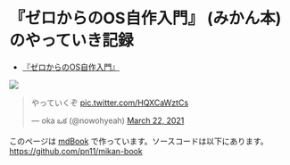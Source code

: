 # 『ゼロからのOS自作入門』 (みかん本) <br>のやっていき記録

- [『ゼロからのOS自作入門』](https://amzn.to/32Yc0sL)

<a href="https://www.amazon.co.jp/%E3%82%BC%E3%83%AD%E3%81%8B%E3%82%89%E3%81%AEOS%E8%87%AA%E4%BD%9C%E5%85%A5%E9%96%80-%E5%86%85%E7%94%B0%E5%85%AC%E5%A4%AA-ebook/dp/B08Z3MNR9J?_encoding=UTF8&qid=1619690056&sr=8-1&linkCode=li3&tag=pn11-22&linkId=d3de006658759d35559ff451232d971b&language=ja_JP&ref_=as_li_ss_il" target="_blank"><img border="0" src="//ws-fe.amazon-adsystem.com/widgets/q?_encoding=UTF8&ASIN=B08Z3MNR9J&Format=_SL250_&ID=AsinImage&MarketPlace=JP&ServiceVersion=20070822&WS=1&tag=pn11-22&language=ja_JP" ></a><img src="https://ir-jp.amazon-adsystem.com/e/ir?t=pn11-22&language=ja_JP&l=li3&o=9&a=B08Z3MNR9J" width="1" height="1" border="0" alt="" style="border:none !important; margin:0px !important;" />

<blockquote class="twitter-tweet"><p lang="ja" dir="ltr">やっていくぞ <a href="https://t.co/HQXCaWztCs">pic.twitter.com/HQXCaWztCs</a></p>&mdash; oka ఒక (@nowohyeah) <a href="https://twitter.com/nowohyeah/status/1373966200024178695?ref_src=twsrc%5Etfw">March 22, 2021</a></blockquote> <script async src="https://platform.twitter.com/widgets.js" charset="utf-8"></script>


このページは [mdBook](https://rust-lang.github.io/mdBook/) で作っています。ソースコードは以下にあります。  
<https://github.com/pn11/mikan-book>
